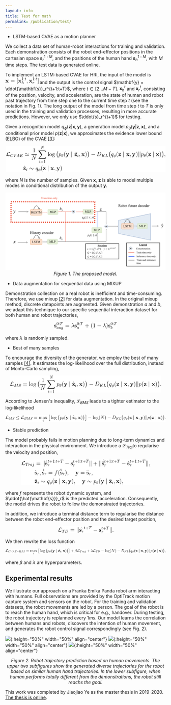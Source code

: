```yaml
---
layout: info
title: Test for math
permalink: /publication/test/
---
```




* LSTM-based CVAE as a motion planner

We collect a data set of human-robot interactions for training and validation. Each demonstration consists of the robot end-effector positions in the cartesian space $\mathbf{s}_{r}^{1:M}$, and the positions of the human hand $\mathbf{s}_{h}^{1:M}$, with $M$ time steps. The test data is generated online.


To implement an LSTM-based CVAE for HRI, the input of the model is <img src="/assets/cvae4hri/eq_input.png" alt="hi" class="inline"/> and the output is the control signal $\mathbf{y} = \ddot{\mathbf{s}}_r^{t+1:t+T}$​, where $t \in [2 \dots M-T]$. $\mathbf{x}^t_h$ and $\mathbf{x}^t_r$​​​, consisting of the position, velocity, and acceleration, are the state of human and robot past trajectory from time step one to the current time step $t$​​​​​​​​ (see the notation in Fig. 1). The long output of the model from time step $t$ to $T$ is only used in the training and validation processes, resulting in more accurate predictions. However, we only use $\ddot{s}_r^{t+1}$ for testing.

Given a recognition model $q_\phi (\mathbf{z} | \mathbf{x}, \mathbf{y})$​, a generation model $p_\theta(\mathbf{y} | \mathbf{z}, \mathbf{x})$​, and a conditional prior model $p(\mathbf{z}|\mathbf{x})$, we approximates the evidence lower bound (ELBO) of the CVAE [[3]](#3):

<p align="center">
<img src="/assets/cvae4hri/eq_Lcvae.png">
</p>

where $N$ is the number of samples. Given $\mathbf{x}$, $\mathbf{z}$ is able to model multiple modes in conditional distribution of the output $\mathbf{y}$.

<p align="center">
<img src="/assets/cvae4hri/lstm-cvae_framework.png">
<em>Figure 1. The proposed model.</em>
</p>
 
 
 *  Data augmentation for sequential data using MIXUP

Demonstration collection on a real robot is inefficient and time-consuming. Therefore, we use mixup [[2]](#2) for data augmentation. In the original mixup method, discrete datapoints are augmented. Given demonstration $a$ and $b$, we adapt this technique to our specific sequential interaction dataset for both human and robot trajectories, 
<!-- $\mathbf{s}_{aug}^{0:T} = \lambda \mathbf{s}_{a}^{0:T} + (1-\lambda) \mathbf{s}_{b}^{0:T}$,  -->
<p align="center">
<img src="/assets/cvae4hri/eq_mixup.png">
</p>
 
where $\lambda$ is randomly sampled. 


* Best of many samples

To encourage the diversity of the generator, we employ the best of many samples [[4]](#4 ). It estimates the log-likelihood over the full distribution, instead of Monto-Carlo sampling,

<p align="center">
<img src="/assets/cvae4hri/eq_Lms.png">
</p>
<!-- $$
\begin{align*}
    \mathcal{L}_{MS} & = \log \big( \frac{1}{N} \sum_{i=1}^{N} p_{\theta}(\mathbf{y} \mid \hat{\mathbf{z}}_{i}, \mathbf{x})\big) - D_{KL}\big(q_{\phi}(\mathbf{z} \mid \mathbf{x}, \mathbf{y} )\lVert p(\mathbf{z} \mid \mathbf{x})\big).
    \end{align*}
$$ -->

According to Jensen's inequality, $\mathcal{L}_{BMS}$ leads to a tighter estimator to the log-likelihood

<p align="center">
<img src="/assets/cvae4hri/eq_Lbms.png">
</p>

<!-- $$
\begin{align*}
    \mathcal{L}_{MS} \leq \mathcal{L}_{BMS} & = \max_{i}\big[\log\big(p_{\theta}(\mathbf{y} \mid \hat{\mathbf{z}}_{i} , \mathbf{x})\big)\big] - \log(N) - D_{KL}\big(q_{\phi}(\mathbf{z} \mid \mathbf{x}, \mathbf{y} )\lVert p(\mathbf{z} \mid \mathbf{x})\big).
    \end{align*}
$$ -->

* Stable prediction

The model probably fails in motion planning due to long-term dynamics and interaction in the physical environment. We introduce a $\mathcal{L}_{Traj}$​ to regularise the velocity and position,

<p align="center">
<img src="/assets/cvae4hri/eq_Ltraj.png">
</p>

<!-- $$
\begin{align*}
    \mathcal{L}_{Traj} & = \lVert \hat{\mathbf{s}}_{r}^{t+1:t+T} - \mathbf{s}_{r}^{t+1:t+T} \rVert + \lVert \dot{\hat{\mathbf{s}}}_{r}^{t+1:t+T} -   \dot{\mathbf{s}}_r^{t+1:t+T}\rVert,  \\
    &  \hat{\mathbf{s}}_r, \dot{\hat{\mathbf{s}}}_r = f(\ddot{\hat{\mathbf{s}}}_r), \quad \mathbf{y} = \ddot{\mathbf{s}}_r, \\ 
    & \hat{\mathbf{z}}_i \sim q_{\phi}(\mathbf{z} \mid \mathbf{x}, \mathbf{y}) ,\quad \mathbf{y} \sim p_{\theta}( \mathbf{y} \mid \hat{\mathbf{z}}_i , \mathbf{x}),
    \end{align*}
$$ -->

where $f$​​ represents the robot dynamic system, and $\ddot{\hat{\mathbf{s}}}_r$ is the predicted acceleration. Consequently, the model drives the robot to follow the demonstrated trajectories.

In addition, we introduce a terminal distance term to regularise the distance between the robot end-effector position and the desired target position,

<p align="center">
<img src="/assets/cvae4hri/eq_Ltd.png">
</p>

<!-- $$
\mathcal{L}_{TD}  = \lVert \hat{\mathbf{s}_{r}}^{t+T} - \mathbf{s}_{r}^{t+T} \rVert .\nonumber
$$ -->

We then rewrite the loss function

<p align="center">
<img src="/assets/cvae4hri/eq_Lcvae-hri.png">
</p>

<!-- $$
\begin{align}
\mathcal{L}_{CVAE-HRI}  & = \max_{i}\big[\log\big(p_{\theta}(\mathbf{y} \mid \hat{\mathbf{z}_{i}} , \mathbf{x}) \big) \big]  + \beta \mathcal{L}_{Traj} + \lambda \mathcal{L}_{TD} - \log(N) - D_{KL}\big(q_{\phi}(\mathbf{z} \mid \mathbf{x}, \mathbf{y} )\lVert p(\mathbf{z} \mid \mathbf{x})\big), \nonumber   
\end{align}
$$ -->
where $\beta$​​ and $\lambda$​​ are hyperparameters.


## Experimental results

We illustrate our approach on a Franka Emika Panda robot arm interacting with humans. Full observations are provided by the OptiTrack motion capture system and sensors on the robot. For the training and validation datasets, the robot movements are led by a person. The goal of the robot is to reach the human hand, which is critical for e.g., handover. During testing, the robot trajectory is replanned every $1 ms$.  Our model learns the correlation between humans and robots, discovers the intention of human movement, and generates the robot control signal correspondingly (see Fig. 2). 



![](/assets/cvae4hri/mia_panda.gif ){:height="50%" width="50%" align="center"}
![](/assets/cvae4hri/q_m2_185001.gif ){:height="50%" width="50%" align="center"}
![](/assets/cvae4hri/q_out_191046.gif ){:height="50%" width="50%" align="center"}

<p align="center">
<em>Figure 2. Robot trajectory prediction based on human movements. The upper two subfigures show the generated diverse trajectories for the robot based on similar human hand trajectories.  In the lower subfigure, when human performs totally different from the demonstrations, the robot still reachs the goal.</em>
</p>


This work was completed by Jiaojiao Ye as the master thesis in 2019-2020. [The thesis is online](https://github.com/JiaojiaoYe1994/jiaojiaoye.github.com/blob/master/posts/paper/Sequence_model_for_hri.pdf).
